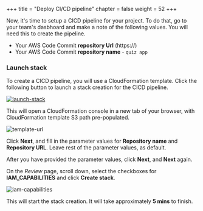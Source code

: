 +++
title = "Deploy CI/CD pipeline"
chapter = false
weight = 52
+++

Now, it's time to setup a CICD pipeline for your project. To do that, go to your team's 
dasbhoard and make a note of the following values. You will need this to create the 
pipeline.

- Your AWS Code Commit **repository Url** (https://)
- Your AWS Code Commit **repository name** - `quiz app`

### Launch stack
To create a CICD pipeline, you will use a CloudFormation template. Click the following 
button to launch a stack creation for the CICD pipeline.

[![launch-stack](/images/launch-stack.png?height=25px)](https://us-west-2.console.aws.amazon.com/cloudformation/home?region=us-west-2#/stacks/new?stackName=CICD-TCatv9&templateURL=https://aws-quickstart.s3.amazonaws.com/quickstart-taskcat-ci/templates/taskcat-ci-pipeline.yaml.template)

This will open a CloudFormation console in a new tab of your browser, with 
CloudFormation template S3 path pre-populated.

![template-url](/images/template-url.png)

Click **Next**, and fill in the parameter values for **Repository name** and 
**Repository URL**. Leave rest of the parameter values, as default.

After you have provided the parameter values, click **Next**, and **Next** again.

On the *Review* page, scroll down, select the checkboxes for **IAM_CAPABILITIES** and 
click **Create stack**.

![iam-capabilities](/images/iam-capabilities.png)

This will start the stack creation. It will take approximately **5 mins** to finish.
